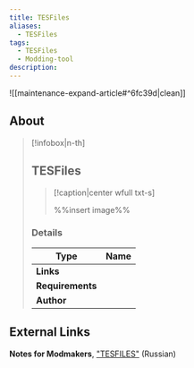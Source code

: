```yaml
---
title: TESFiles
aliases:
  - TESFiles
tags:
  - TESFiles
  - Modding-tool
description: 
---
```


![[maintenance-expand-article#^6fc39d|clean]]

## About

> [!infobox|n-th]
> 
> ## TESFiles
> 
> > [!caption|center wfull txt-s]
> > 
> > %%insert image%%
> > 
> 
> ### Details
> 
> | Type | Name |
> | --- | --- |
> | **Links** |  |
> | **Requirements** |  |
> | **Author** |  |

## External Links

**Notes for Modmakers**, ["TESFILES"](https://morrowind-nif.github.io/Notes_EN/module_2_7_2_2_5_6.htm?ms=EgAAAAACAAAAAAAgAAAAAAAAAAAAAAJQCAE%3D&st=MA%3D%3D&sct=MA%3D%3D&mw=MjU2) (Russian)